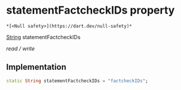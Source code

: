 


# statementFactcheckIDs property




    *[<Null safety>](https://dart.dev/null-safety)*


[String](https://api.flutter.dev/flutter/dart-core/String-class.html) statementFactcheckIDs
  
_read / write_






## Implementation

```dart
static String statementFactcheckIDs = "factcheckIDs";


```







